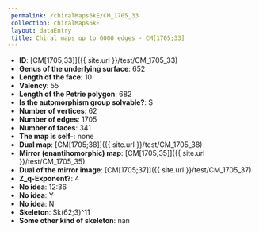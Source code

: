 ```yaml
--- 
 permalink: /chiralMaps6kE/CM_1705_33 
 collection: chiralMaps6kE
 layout: dataEntry
 title: Chiral maps up to 6000 edges - CM[1705;33]
---
```


- **ID**: [CM[1705;33]]({{ site.url }}/test/CM_1705_33)
- **Genus of the underlying surface**: 652
- **Length of the face**: 10
- **Valency**: 55
- **Length of the Petrie polygon**: 682
- **Is the automorphism group solvable?**: S
- **Number of vertices**: 62
- **Number of edges**: 1705
- **Number of faces**: 341
- **The map is self-**: none
- **Dual map**: [CM[1705;38]]({{ site.url }}/test/CM_1705_38)
- **Mirror (enantihomorphic) map**: [CM[1705;35]]({{ site.url }}/test/CM_1705_35)
- **Dual of the mirror image**: [CM[1705;37]]({{ site.url }}/test/CM_1705_37)
- **Z_q-Exponent?**: 4
- **No idea**:  12:36
- **No idea**: Y
- **No idea**: N
- **Skeleton**: Sk(62;3)^11
- **Some other kind of skeleton**: nan
